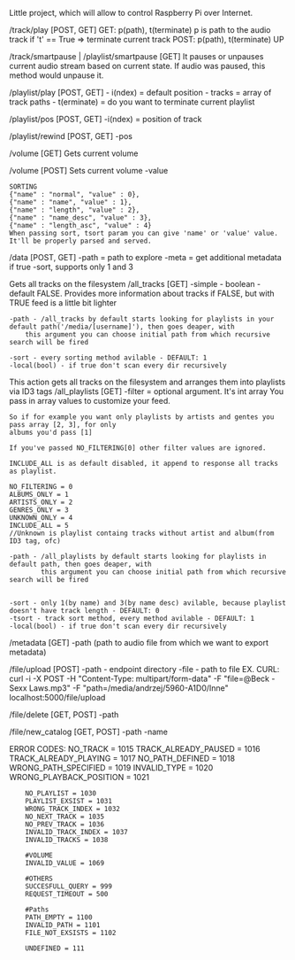 Little project, which will allow to control Raspberry Pi over Internet.


/track/play [POST, GET]
	GET: p(path), t(terminate)
		p is path to the audio track
		if 't' == True => terminate current track
	POST: p(path), t(terminate)
		UP

/track/smartpause | /playlist/smartpause [GET]
	It pauses or unpauses current audio stream based on
	current state. If audio was paused, this method would unpause it.

/playlist/play [POST, GET]
	- i(ndex) = default position
	- tracks = array of track paths
	- t(erminate) = do you want to terminate current playlist


/playlist/pos [POST, GET]
	-i(ndex) = position of track

/playlist/rewind [POST, GET]
	-pos



/volume [GET]
	Gets current volume

/volume [POST]
	Sets current volume
	-value


	SORTING
	{"name" : "normal", "value" : 0},
	{"name" : "name", "value" : 1},
	{"name" : "length", "value" : 2},
	{"name" : "name_desc", "value" : 3},
	{"name" : "length_asc", "value" : 4}
	When passing sort, tsort param you can give 'name' or 'value' value. It'll be properly parsed and served.

/data [POST, GET]
	-path = path to explore
	-meta = get additional metadata if true
	-sort, supports only 1 and 3

Gets all tracks on the filesystem
/all_tracks [GET]
	-simple - boolean - default FALSE. Provides more information about tracks if FALSE, but with
						TRUE feed is a little bit lighter

	-path - /all_tracks by default starts looking for playlists in your default path('/media/[username]'), then goes deaper, with
		this argument you can choose initial path from which recursive search will be fired

	-sort - every sorting method avilable - DEFAULT: 1
	-local(bool) - if true don't scan every dir recursively

This action gets all tracks on the filesystem and arranges them into playlists via ID3 tags
/all_playlists [GET]
	-filter = optional argument. It's int array You pass in array values to customize your feed.
	
	So if for example you want only playlists by artists and gentes you pass array [2, 3], for only
	albums you'd pass [1]

	If you've passed NO_FILTERING[0] other filter values are ignored.

	INCLUDE_ALL is as default disabled, it append to response all tracks as playlist.

	NO_FILTERING = 0
	ALBUMS_ONLY = 1
	ARTISTS_ONLY = 2
	GENRES_ONLY = 3
	UNKNOWN_ONLY = 4
	INCLUDE_ALL = 5
	//Unknown is playlist containg tracks without artist and album(from ID3 tag, ofc)

	-path - /all_playlists by default starts looking for playlists in default path, then goes deaper, with
			this argument you can choose initial path from which recursive search will be fired


	-sort - only 1(by name) and 3(by name desc) avilable, because playlist doesn't have track length - DEFAULT: 0
	-tsort - track sort method, every method avilable - DEFAULT: 1
	-local(bool) - if true don't scan every dir recursively

/metadata [GET]
	-path (path to audio file from which we want to export metadata)


/file/upload [POST]
	-path - endpoint directory
	-file - path to file
EX. CURL:
curl -i -X POST -H "Content-Type: multipart/form-data" -F "file=@Beck - Sexx Laws.mp3" -F "path=/media/andrzej/5960-A1D0/Inne" localhost:5000/file/upload

/file/delete [GET, POST]
	-path

/file/new_catalog [GET, POST]
	-path
	-name

ERROR CODES:
		NO_TRACK = 1015
		TRACK_ALREADY_PAUSED = 1016
		TRACK_ALREADY_PLAYING = 1017
		NO_PATH_DEFINED = 1018
		WRONG_PATH_SPECIFIED = 1019
		INVALID_TYPE = 1020
		WRONG_PLAYBACK_POSITION = 1021

		NO_PLAYLIST = 1030
		PLAYLIST_EXSIST = 1031
		WRONG_TRACK_INDEX = 1032
		NO_NEXT_TRACK = 1035
		NO_PREV_TRACK = 1036
		INVALID_TRACK_INDEX = 1037
		INVALID_TRACKS = 1038

		#VOLUME
		INVALID_VALUE = 1069

		#OTHERS
		SUCCESFULL_QUERY = 999
		REQUEST_TIMEOUT = 500

		#Paths
		PATH_EMPTY = 1100
		INVALID_PATH = 1101
		FILE_NOT_EXSISTS = 1102

		UNDEFINED = 111